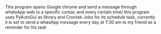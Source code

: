 This program opens Google chrome and send a message through whatsApp web to a specific contac and every certain time/
this program uses PyAutoGui as library and Crontab Jobs for its schedule task, currently it is set to send a whasApp message every day at 7:30 am  to my friend as a reminder for his task